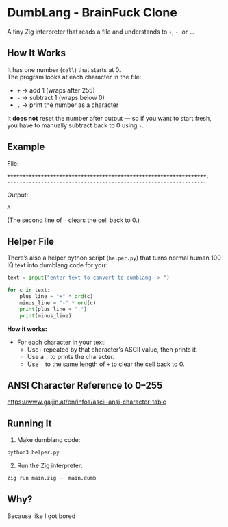 # DumbLang - BrainFuck Clone

A tiny Zig interpreter that reads a file and understands to `+`, `-`, or `.`.

## How It Works
It has one number (`cell`) that starts at 0.  
The program looks at each character in the file:  

- `+` → add 1 (wraps after 255)  
- `-` → subtract 1 (wraps below 0)  
- `.` → print the number as a character  

It **does not** reset the number after output — so if you want to start fresh, you have to manually subtract back to 0 using `-`.

## Example
File:
```
+++++++++++++++++++++++++++++++++++++++++++++++++++++++++++++++++.
-----------------------------------------------------------------
```
Output:
```
A
```
(The second line of `-` clears the cell back to 0.)

## Helper File
There’s also a helper python script (`helper.py`) that turns normal human 100 IQ text into dumblang code for you:

```python
text = input("enter text to convert to dumblang -> ")

for c in text:
    plus_line = "+" * ord(c)
    minus_line = "-" * ord(c)
    print(plus_line + ".")
    print(minus_line)
```

**How it works:**  
- For each character in your text:
  - Use`+` repeated by that character’s ASCII value, then prints it.
  - Use a `.` to prints the character.
  - Use `-` to the same length of `+` to clear the cell back to 0.


## ANSI Character Reference to 0–255
https://www.gaijin.at/en/infos/ascii-ansi-character-table

## Running It
1. Make dumblang code:
```sh
python3 helper.py
```
2. Run the Zig interpreter:
```sh
zig run main.zig -- main.dumb
```

## Why?
Because like I got bored
